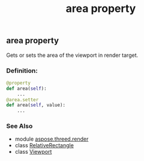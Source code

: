 ﻿---
title: area property
second_title: Aspose.3D for Python via .NET API References
description: 
type: docs
weight: 30
url: /python-net/aspose.threed.render/viewport/area/
is_root: false
---

## area property


Gets or sets the area of the viewport in render target.
### Definition:
```python
@property
def area(self):
    ...
@area.setter
def area(self, value):
    ...
```

### See Also
* module [aspose.threed.render](../../)
* class [RelativeRectangle](/3d/python-net/aspose.threed.utilities/relativerectangle)
* class [Viewport](/3d/python-net/aspose.threed.render/viewport)
